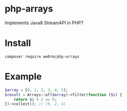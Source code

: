 # php-arrays
Implements Java8 StreamAPI in PHP7

# Install
```
composer require ww0rm/php-arrays
```

# Example
```php
$array = [0, 1, 2, 3, 4, 5];
$result = Arrays::of($array)->filter(function ($i) {
    return $i % 2 == 0;
})->collect(); // [0, 2, 4]
```
